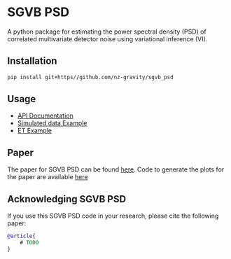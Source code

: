 # SGVB PSD

A python package for estimating the power spectral density (PSD) 
of correlated multivariate detector noise using variational inference (VI).


## Installation

```bash
pip install git+https//github.com/nz-gravity/sgvb_psd
```

## Usage

- [API Documentation](api.rst)
- [Simulated data Example](examples/simulation_example.ipynb)
- [ET Example](examples/ET_example.ipynb)

## Paper

The paper for SGVB PSD can be found [here](https://arxiv.org/).
Code to generate the plots for the paper are available [here](https://github.com/nz-gravity/sgvb_psd_paper)


## Acknowledging SGVB PSD
If you use this SGVB PSD code in your research, please cite the following paper:
```bibtex
@article{
    # TODO
}
```
